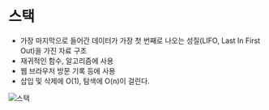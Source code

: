 __스택__
===
- 가장 마지막으로 들어간 데이터가 가장 첫 번째로 나오는 성질(LIFO, Last In First Out)을 가진 자료 구조
- 재귀적인 함수, 알고리즘에 사용
- 웹 브라우저 방문 기록 등에 사용
- 삽입 및 삭제에 O(1), 탐색에 O(n)이 걸린다.

![스택](img/스택.png)